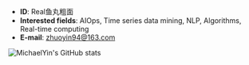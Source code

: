 - **ID**: Real鱼丸粗面
- **Interested fields**: AIOps, Time series data mining, NLP, Algorithms, Real-time computing
- **E-mail**: zhuoyin94@163.com

![MichaelYin's GitHub stats](https://github-readme-stats.vercel.app/api?username=MichaelYin1994&show_icons=true&theme=dark)
